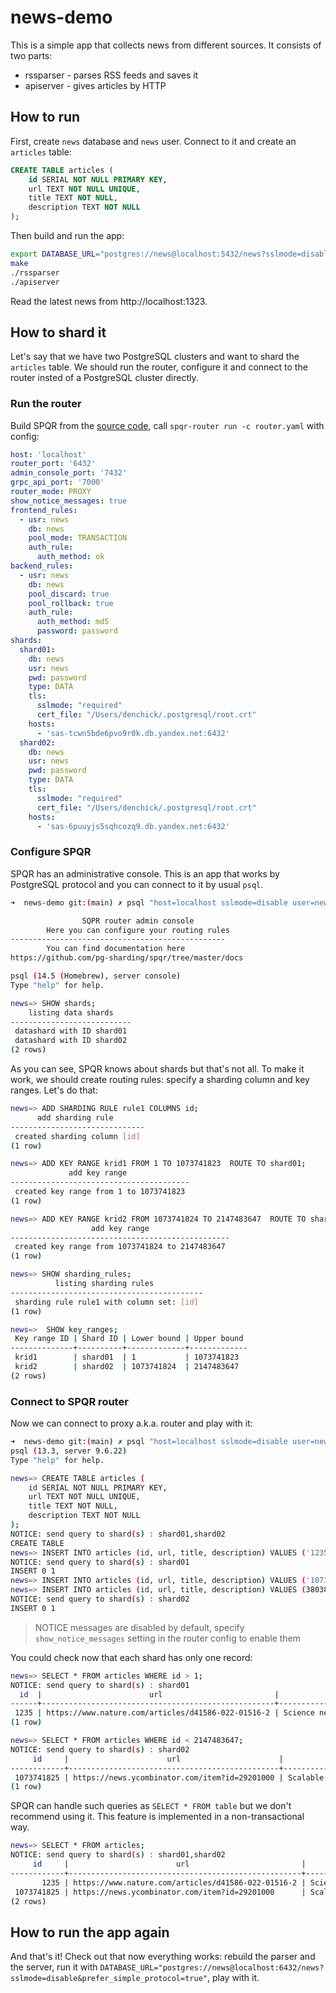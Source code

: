 # news-demo

This is a simple app that collects news from different sources. It consists of two parts:

- rssparser - parses RSS feeds and saves it
- apiserver - gives articles by HTTP

## How to run

First, create `news` database and `news` user. Connect to it and create an `articles` table:

```sql
CREATE TABLE articles (
    id SERIAL NOT NULL PRIMARY KEY,
    url TEXT NOT NULL UNIQUE, 
    title TEXT NOT NULL,
    description TEXT NOT NULL
);
```

Then build and run the app:

```bash
export DATABASE_URL="postgres://news@localhost:5432/news?sslmode=disable&prefer_simple_protocol=true"
make
./rssparser
./apiserver
```

Read the latest news from http://localhost:1323.

## How to shard it

Let's say that we have two PostgreSQL clusters and want to shard the `articles` table. We should run the router, configure it and connect to the router insted of a PostgreSQL cluster directly.

### Run the router

Build SPQR from the [source code](https://github.com/pg-sharding/spqr/tree/1f90d39654b81d4c56e6fd4790adab3ed3be9c3d), call `spqr-router run -c router.yaml` with config:

```yaml
host: 'localhost'
router_port: '6432'
admin_console_port: '7432'
grpc_api_port: '7000'
router_mode: PROXY
show_notice_messages: true
frontend_rules:
  - usr: news
    db: news
    pool_mode: TRANSACTION
    auth_rule:
      auth_method: ok
backend_rules:
  - usr: news
    db: news
    pool_discard: true
    pool_rollback: true
    auth_rule:
      auth_method: md5
      password: password
shards:
  shard01:
    db: news
    usr: news
    pwd: password
    type: DATA
    tls:
      sslmode: "required"
      cert_file: "/Users/denchick/.postgresql/root.crt"
    hosts:
      - 'sas-tcwn5bde6pvo9r0k.db.yandex.net:6432'
  shard02:
    db: news
    usr: news
    pwd: password
    type: DATA
    tls:
      sslmode: "required"
      cert_file: "/Users/denchick/.postgresql/root.crt"
    hosts:
      - 'sas-6puuyjs5sqhcozq9.db.yandex.net:6432'

```

### Configure SPQR

SPQR has an administrative console. This is an app that works by PostgreSQL protocol and you can connect to it by usual `psql`.

```bash
➜  news-demo git:(main) ✗ psql "host=localhost sslmode=disable user=news dbname=news port=7432"

                SQPR router admin console
        Here you can configure your routing rules
------------------------------------------------
        You can find documentation here 
https://github.com/pg-sharding/spqr/tree/master/docs

psql (14.5 (Homebrew), server console)
Type "help" for help.

news=> SHOW shards;
    listing data shards    
---------------------------
 datashard with ID shard01
 datashard with ID shard02
(2 rows)
```

As you can see, SPQR knows about shards but that's not all. To make it work, we should create routing rules: specify a sharding column and key ranges. Let's do that:

```bash
news=> ADD SHARDING RULE rule1 COLUMNS id;
      add sharding rule       
------------------------------
 created sharding column [id]
(1 row)

news=> ADD KEY RANGE krid1 FROM 1 TO 1073741823  ROUTE TO shard01;
             add key range              
----------------------------------------
 created key range from 1 to 1073741823
(1 row)

news=> ADD KEY RANGE krid2 FROM 1073741824 TO 2147483647  ROUTE TO shard02;
                  add key range                  
-------------------------------------------------
 created key range from 1073741824 to 2147483647
(1 row)

news=> SHOW sharding_rules;
          listing sharding rules           
-------------------------------------------
 sharding rule rule1 with column set: [id]
(1 row)

news=>  SHOW key_ranges;
 Key range ID | Shard ID | Lower bound | Upper bound 
--------------+----------+-------------+-------------
 krid1        | shard01  | 1           | 1073741823
 krid2        | shard02  | 1073741824  | 2147483647
(2 rows)
```

### Connect to SPQR router

Now we can connect to proxy a.k.a. router and play with it:

```bash
➜  news-demo git:(main) ✗ psql "host=localhost sslmode=disable user=news dbname=news port=6432"
psql (13.3, server 9.6.22)
Type "help" for help.

news=> CREATE TABLE articles (
    id SERIAL NOT NULL PRIMARY KEY,
    url TEXT NOT NULL UNIQUE, 
    title TEXT NOT NULL,
    description TEXT NOT NULL
);
NOTICE: send query to shard(s) : shard01,shard02
CREATE TABLE
news=> INSERT INTO articles (id, url, title, description) VALUES ('1235', 'https://www.nature.com/articles/d41586-022-01516-2', 'Science needs more research software engineers', 'nope');
NOTICE: send query to shard(s) : shard01
INSERT 0 1
news=> INSERT INTO articles (id, url, title, description) VALUES ('1073741825', 'https://news.ycombinator.com/item?id=29201000', 'Scalable PostgreSQL Connection Pooler (github.com/yandex)', 'nope');
news=> INSERT INTO articles (id, url, title, description) VALUES (3803855397, 'https://tiramisu.bearblog.dev/coffee-gift/', 'An ode to that “coffee friend”', 'Comments');
NOTICE: send query to shard(s) : shard02
INSERT 0 1
```

> NOTICE messages are disabled by default, specify `show_notice_messages` setting in the router config to enable them

You could check now that each shard has only one record:

```bash
news=> SELECT * FROM articles WHERE id > 1;
NOTICE: send query to shard(s) : shard01
  id  |                        url                         |                     title                      | description 
------+----------------------------------------------------+------------------------------------------------+-------------
 1235 | https://www.nature.com/articles/d41586-022-01516-2 | Science needs more research software engineers | nope
(1 row)

news=> SELECT * FROM articles WHERE id < 2147483647;
NOTICE: send query to shard(s) : shard02
     id     |                      url                      |                           title                           | description 
------------+-----------------------------------------------+-----------------------------------------------------------+-------------
 1073741825 | https://news.ycombinator.com/item?id=29201000 | Scalable PostgreSQL Connection Pooler (github.com/yandex) | nope
(1 row)
```

SPQR can handle such queries as `SELECT * FROM table` but we don't recommend using it. This feature is implemented in a non-transactional way.

```bash
news=> SELECT * FROM articles;
NOTICE: send query to shard(s) : shard01,shard02
     id     |                        url                         |                           title                           | description 
------------+----------------------------------------------------+-----------------------------------------------------------+-------------
       1235 | https://www.nature.com/articles/d41586-022-01516-2 | Science needs more research software engineers            | nope
 1073741825 | https://news.ycombinator.com/item?id=29201000      | Scalable PostgreSQL Connection Pooler (github.com/yandex) | nope
(2 rows)
```

## How to run the app again

And that's it! Check out that now everything works: rebuild the parser and the server, run it with `DATABASE_URL="postgres://news@localhost:6432/news?sslmode=disable&prefer_simple_protocol=true"`, play with it.